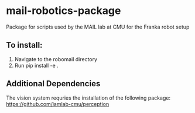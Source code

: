 # mail-robotics-package
Package for scripts used by the MAIL lab at CMU for the Franka robot setup

## To install:
1. Navigate to the robomail directory
2. Run pip install -e .

## Additional Dependencies
The vision system requries the installation of the following package: https://github.com/iamlab-cmu/perception
